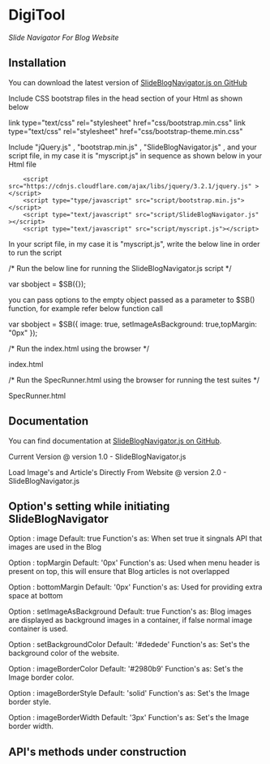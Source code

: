 # DigiTool



*Slide Navigator For Blog Website* 

## Installation

You can download the latest version of [SlideBlogNavigator.js on GitHub](https://github.com/Alok0110/DigiTool)

Include CSS bootstrap files in the head section of your Html as shown below

<!-- Bootstrap css files -->
link type="text/css" rel="stylesheet" href="css/bootstrap.min.css" 
link type="text/css" rel="stylesheet" href="css/bootstrap-theme.min.css" 

Include "jQuery.js" , "bootstrap.min.js" , "SlideBlogNavigator.js" , and your script file, in my case it is "myscript.js" in sequence as shown below in your Html file

<!-- Bootstrap JS files here -->
        <script src="https://cdnjs.cloudflare.com/ajax/libs/jquery/3.2.1/jquery.js" ></script>
        <script type="type/javascript" src="script/bootstrap.min.js"></script>
        <script type="text/javascript" src="script/SlideBlogNavigator.js" ></script>
        <script type="text/javascript" src="script/myscript.js"></script>
        
In your script file, in my case it is "myscript.js", write the below line in order to run the script

/* Run the below line for running the SlideBlogNavigator.js script */

var sbobject = $SB({});

you can pass options to the empty object passed as a parameter to $SB() function, for example refer below function call

var sbobject = $SB({ image: true, setImageAsBackground: true,topMargin: "0px" });

/* Run the index.html using the browser */

index.html

/* Run the SpecRunner.html using the browser for running the test suites */

SpecRunner.html

## Documentation

You can find documentation at [SlideBlogNavigator.js on GitHub](https://github.com/Alok0110/DigiTool).

Current Version @ version 1.0 - SlideBlogNavigator.js

Load Image's and Article's Directly From Website @ version 2.0 - SlideBlogNavigator.js


## Option's setting while initiating SlideBlogNavigator


Option : image
Default: true
Function's as: When set true it singnals API that images are used in the Blog

Option : topMargin
Default: '0px'
Function's as: Used when menu header is present on top, this will ensure that Blog articles is not overlapped

Option : bottomMargin
Default: '0px'
Function's as: Used for providing extra space at bottom

Option : setImageAsBackground
Default: true
Function's as: Blog images are displayed as background images in a container, if false normal image container is used.

Option : setBackgroundColor
Default: '#dedede'
Function's as: Set's the background color of the website.

Option : imageBorderColor
Default: '#2980b9'
Function's as: Set's the Image border color.

Option : imageBorderStyle
Default: 'solid'
Function's as: Set's the Image border style.

Option : imageBorderWidth
Default: '3px'
Function's as: Set's the Image border width.


## API's methods under construction




